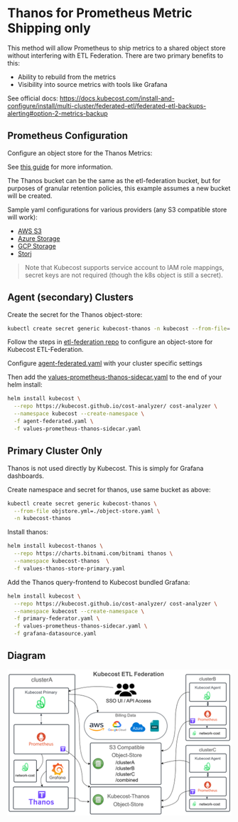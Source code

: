 # Thanos for Prometheus Metric Shipping only

This method will allow Prometheus to ship metrics to a shared object store without interfering with ETL Federation. There are two primary benefits to this:

- Ability to rebuild from the metrics
- Visibility into source metrics with tools like Grafana

See official docs: <https://docs.kubecost.com/install-and-configure/install/multi-cluster/federated-etl/federated-etl-backups-alerting#option-2-metrics-backup>

## Prometheus Configuration

Configure an object store for the Thanos Metrics:

See [this guide](https://docs.kubecost.com/install-and-configure/install/multi-cluster/thanos-setup/long-term-storage#step-1-create-object-store.yaml) for more information.

The Thanos bucket can be the same as the etl-federation bucket, but for purposes of granular retention policies, this example assumes a new bucket will be created.

Sample yaml configurations for various providers (any S3 compatible store will work):
- [AWS S3](../../aws/object-store.yaml)
- [Azure Storage](../../azure/object-store.yaml)
- [GCP Storage](../../gcp/object-store.yaml)
- [Storj](https://docs.kubecost.com/install-and-configure/install/etl-backup#storj)

> Note that Kubecost supports service account to IAM role mappings, secret keys are not required (though the k8s object is still a secret).


## Agent (secondary) Clusters
Create the secret for the Thanos object-store:

```sh
kubectl create secret generic kubecost-thanos -n kubecost --from-file=./object-store.yaml
```

Follow the steps in [etl-federation repo](https://github.com/kubecost/poc-common-configurations/tree/main/etl-federation) to configure an object-store for Kubecost ETL-Federation.

Configure [agent-federated.yaml](../agent-federated.yaml) with your cluster specific settings

Then add the [values-prometheus-thanos-sidecar.yaml](values-prometheus-thanos-sidecar.yaml) to the end of your helm install:

```sh
helm install kubecost \
  --repo https://kubecost.github.io/cost-analyzer/ cost-analyzer \
  --namespace kubecost --create-namespace \
  -f agent-federated.yaml \
  -f values-prometheus-thanos-sidecar.yaml
```

## Primary Cluster Only

Thanos is not used directly by Kubecost. This is simply for Grafana dashboards.

Create namespace and secret for thanos, use same bucket as above:

```sh
kubectl create secret generic kubecost-thanos \
  --from-file objstore.yml=./object-store.yaml \
  -n kubecost-thanos
```

Install thanos:

```sh
helm install kubecost-thanos \
  --repo https://charts.bitnami.com/bitnami thanos \
  --namespace kubecost-thanos  \
  -f values-thanos-store-primary.yaml
```

Add the Thanos query-frontend to Kubecost bundled Grafana:

```sh
helm install kubecost \
  --repo https://kubecost.github.io/cost-analyzer/ cost-analyzer \
  --namespace kubecost --create-namespace \
  -f primary-federator.yaml \
  -f values-prometheus-thanos-sidecar.yaml \
  -f grafana-datasource.yaml
```

## Diagram

![diagram](Federated-ETL-Thanos-Architecture.png)
